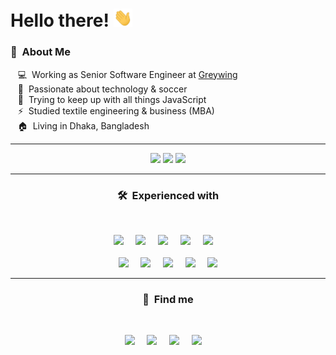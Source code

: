 <h1>Hello there! <img  src="https://raw.githubusercontent.com/ABSphreak/ABSphreak/master/gifs/Hi.gif" width="30px"></h1>

### :space_invader: &nbsp;About Me

&nbsp;&nbsp;&nbsp;:computer: &nbsp;Working as Senior Software Engineer at [Greywing](https://grey-wing.com/)\
&nbsp;&nbsp;&nbsp;:rocket: &nbsp;Passionate about technology & soccer\
&nbsp;&nbsp;&nbsp;:runner: &nbsp;Trying to keep up with all things JavaScript\
&nbsp;&nbsp;&nbsp;:zap: &nbsp;Studied textile engineering & business (MBA)\
&nbsp;&nbsp;&nbsp;:house: &nbsp;Living in Dhaka, Bangladesh

---

<p align="center">
  <img width="auto" src ="https://github-readme-stats.vercel.app/api?username=kukiron&show_icons=true&count_private=true&theme=cobalt&hide_border=true&hide=issues,contribs&bg_color=00000000">
  <img width="auto" src ="https://github-readme-stats.vercel.app/api/top-langs/?username=kukiron&layout=compact&hide_border=true&theme=cobalt&bg_color=00000000&langs_count=6">
  <img width="auto" src ="https://github-readme-streak-stats.herokuapp.com?user=kukiron&theme=cobalt&hide_border=true&background=FFFFFF00">
</p>

---

<h3 align="center">🛠️&nbsp;&nbsp;Experienced with</h3>
<br>
<p align="center">
  <img src="https://img.shields.io/badge/JavaScript-F7DF1E?style=for-the-badge&logo=javascript&logoColor=black" />&nbsp;&nbsp;&nbsp;&nbsp;
  <img src="https://img.shields.io/badge/TypeScript-2c7ac8?style=for-the-badge&logo=TypeScript&logoColor=white" />&nbsp;&nbsp;&nbsp;&nbsp;
  <img src="https://img.shields.io/badge/react-7dd7f8?style=for-the-badge&logo=react&logoColor=black" />&nbsp;&nbsp;&nbsp;&nbsp;
  <img src="https://img.shields.io/badge/react_native-%2320232a.svg?style=for-the-badge&logo=react&logoColor=%2361DAFB" />&nbsp;&nbsp;&nbsp;&nbsp;
  <img src="https://img.shields.io/badge/redux-%23593d88.svg?style=for-the-badge&logo=redux&logoColor=white" />&nbsp;&nbsp;&nbsp;&nbsp;
  <br>
  <br>
  <img src="https://img.shields.io/badge/node.js-6DA55F?style=for-the-badge&logo=node.js&logoColor=white" />&nbsp;&nbsp;&nbsp;&nbsp;
  <img src="https://img.shields.io/badge/express.js-%23404d59.svg?style=for-the-badge&logo=express&logoColor=%2361DAFB" />&nbsp;&nbsp;&nbsp;&nbsp;
  <img src="https://img.shields.io/badge/-GraphQL-E10098?style=for-the-badge&logo=graphql&logoColor=white" />&nbsp;&nbsp;&nbsp;&nbsp;
  <img src="https://img.shields.io/badge/angular-%23DD0031.svg?style=for-the-badge&logo=angular&logoColor=white" />&nbsp;&nbsp;&nbsp;&nbsp;
  <img src="https://img.shields.io/badge/AWS-%23FF9900.svg?style=for-the-badge&logo=amazon-aws&logoColor=white" />
  <br>

---

<h3 align="center">🔎&nbsp;&nbsp;Find me</h3>
<br>
<p align="center">
  <a href="mailto:kafiluddin.kiron@gmail.com?subject=Hello%20Kafil"><img src="https://img.shields.io/badge/Gmail-D14836?style=for-the-badge&logo=gmail&logoColor=white" /></a>&nbsp;&nbsp;&nbsp;&nbsp;
  <a href="https://www.facebook.com/kafiluddin.kiron"><img src="https://img.shields.io/badge/Facebook-1877F2?style=for-the-badge&logo=facebook&logoColor=white" /></a>&nbsp;&nbsp;&nbsp;&nbsp;
  <a href="https://www.twitter.com/kkiron/"><img src="https://img.shields.io/badge/Twitter-1DA1F2?style=for-the-badge&logo=twitter&logoColor=white" /></a>&nbsp;&nbsp;&nbsp;&nbsp;
  <a href="https://www.linkedin.com/in/kukiron/"><img src="https://img.shields.io/badge/LinkedIn-0077B5?style=for-the-badge&logo=linkedin&logoColor=white" /></a>&nbsp;&nbsp;&nbsp;&nbsp;
</p>
